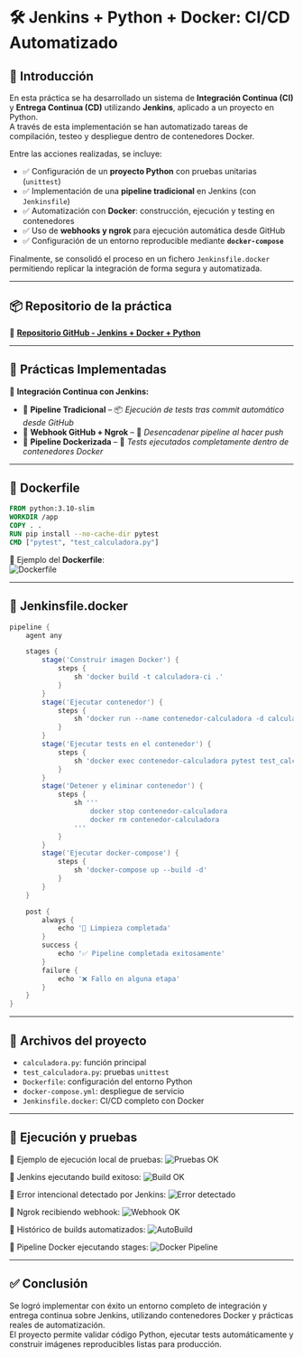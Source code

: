 # 🛠️ Jenkins + Python + Docker: CI/CD Automatizado

## 📖 Introducción

En esta práctica se ha desarrollado un sistema de **Integración Continua (CI)** y **Entrega Continua (CD)** utilizando **Jenkins**, aplicado a un proyecto en Python.  
A través de esta implementación se han automatizado tareas de compilación, testeo y despliegue dentro de contenedores Docker.

Entre las acciones realizadas, se incluye:

- ✅ Configuración de un **proyecto Python** con pruebas unitarias (`unittest`)
- ✅ Implementación de una **pipeline tradicional** en Jenkins (con `Jenkinsfile`)
- ✅ Automatización con **Docker**: construcción, ejecución y testing en contenedores
- ✅ Uso de **webhooks y ngrok** para ejecución automática desde GitHub
- ✅ Configuración de un entorno reproducible mediante **`docker-compose`**

Finalmente, se consolidó el proceso en un fichero `Jenkinsfile.docker` permitiendo replicar la integración de forma segura y automatizada.

---

## 📦 Repositorio de la práctica

🔗 [**Repositorio GitHub - Jenkins + Docker + Python**](https://github.com/XaviGimReu/PPS-10836126/tree/main/template-main/RA5/RA5_1)

---

## 📌 Prácticas Implementadas

📂 **Integración Continua con Jenkins:**
- 🔹 **Pipeline Tradicional** – 📦 *Ejecución de tests tras commit automático desde GitHub*
- 🔹 **Webhook GitHub + Ngrok** – 🔁 *Desencadenar pipeline al hacer push*
- 🔹 **Pipeline Dockerizada** – 🐳 *Tests ejecutados completamente dentro de contenedores Docker*

---

## 🔨 Dockerfile

```dockerfile
FROM python:3.10-slim
WORKDIR /app
COPY . .
RUN pip install --no-cache-dir pytest
CMD ["pytest", "test_calculadora.py"]
```

📸 Ejemplo del **Dockerfile**:  
![Dockerfile](assets/Dockerfile.png)

---

## 🧪 Jenkinsfile.docker

```groovy
pipeline {
    agent any

    stages {
        stage('Construir imagen Docker') {
            steps {
                sh 'docker build -t calculadora-ci .'
            }
        }
        stage('Ejecutar contenedor') {
            steps {
                sh 'docker run --name contenedor-calculadora -d calculadora-ci tail -f /dev/null'
            }
        }
        stage('Ejecutar tests en el contenedor') {
            steps {
                sh 'docker exec contenedor-calculadora pytest test_calculadora.py'
            }
        }
        stage('Detener y eliminar contenedor') {
            steps {
                sh '''
                    docker stop contenedor-calculadora
                    docker rm contenedor-calculadora
                '''
            }
        }
        stage('Ejecutar docker-compose') {
            steps {
                sh 'docker-compose up --build -d'
            }
        }
    }

    post {
        always {
            echo '🧹 Limpieza completada'
        }
        success {
            echo '✅ Pipeline completada exitosamente'
        }
        failure {
            echo '❌ Fallo en alguna etapa'
        }
    }
}
```

---

## 📂 Archivos del proyecto

- `calculadora.py`: función principal
- `test_calculadora.py`: pruebas `unittest`
- `Dockerfile`: configuración del entorno Python
- `docker-compose.yml`: despliegue de servicio
- `Jenkinsfile.docker`: CI/CD completo con Docker

---

## 🧪 Ejecución y pruebas

📸 Ejemplo de ejecución local de pruebas:
![Pruebas OK](assets/unittest_ok.png)

📸 Jenkins ejecutando build exitoso:
![Build OK](assets/build_ok.png)

📸 Error intencional detectado por Jenkins:
![Error detectado](assets/build_fail_div0.png)

📸 Ngrok recibiendo webhook:
![Webhook OK](assets/ngrok_webhook.png)

📸 Histórico de builds automatizados:
![AutoBuild](assets/build_auto_trigger.png)

📸 Pipeline Docker ejecutando stages:
![Docker Pipeline](assets/docker_pipeline.png)

---

## ✅ Conclusión

Se logró implementar con éxito un entorno completo de integración y entrega continua sobre Jenkins, utilizando contenedores Docker y prácticas reales de automatización.  
El proyecto permite validar código Python, ejecutar tests automáticamente y construir imágenes reproducibles listas para producción.
